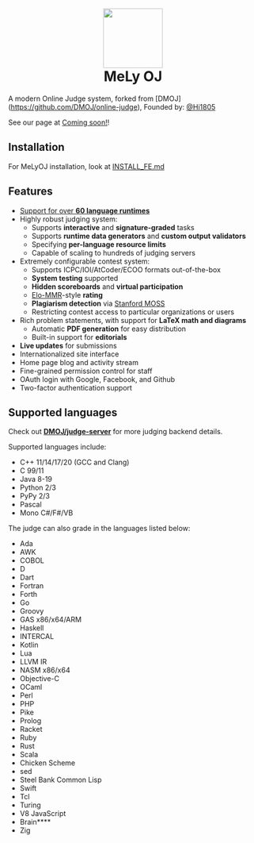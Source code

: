 <h1 align="center">
  <img src="https://i.ibb.co/ncssRM5/437465171-412800521470932-8888283350696784784-n.jpg" width="120px">
  <br>
  MeLy OJ
</h1>

A modern Online Judge system, forked from [DMOJ] (https://github.com/DMOJ/online-judge), Founded by: [@Hi1805](https://github.com/Hi1805)

See our page at [Coming soon!](https://codemely.dev)!

## Installation

For MeLyOJ installation, look at [INSTALL_FE.md](https://github.com/mely-apps/melyoj/blob/develop/INSTALL_FE.md) 

## Features

* [Support for over **60 language runtimes**](https://github.com/mely-apps/melyoj#supported-languages)
* Highly robust judging system:
   * Supports **interactive** and **signature-graded** tasks
   * Supports **runtime data generators** and **custom output validators**
   * Specifying **per-language resource limits**
   * Capable of scaling to hundreds of judging servers
* Extremely configurable contest system:
   * Supports ICPC/IOI/AtCoder/ECOO formats out-of-the-box
   * **System testing** supported
   * **Hidden scoreboards** and **virtual participation**
   * [Elo-MMR](https://arxiv.org/abs/2101.00400)-style **rating**
   * **Plagiarism detection** via [Stanford MOSS](https://theory.stanford.edu/~aiken/moss/)
   * Restricting contest access to particular organizations or users
* Rich problem statements, with support for **LaTeX math and diagrams**
   * Automatic **PDF generation** for easy distribution
   * Built-in support for **editorials**
* **Live updates** for submissions
* Internationalized site interface
* Home page blog and activity stream
* Fine-grained permission control for staff
* OAuth login with Google, Facebook, and Github
* Two-factor authentication support

## Supported languages

Check out [**DMOJ/judge-server**](https://github.com/DMOJ/judge-server) for more judging backend details.

Supported languages include:
* C++ 11/14/17/20 (GCC and Clang)
* C 99/11
* Java 8-19
* Python 2/3
* PyPy 2/3
* Pascal
* Mono C#/F#/VB

The judge can also grade in the languages listed below:
* Ada
* AWK
* COBOL
* D
* Dart
* Fortran
* Forth
* Go
* Groovy
* GAS x86/x64/ARM
* Haskell
* INTERCAL
* Kotlin
* Lua
* LLVM IR
* NASM x86/x64
* Objective-C
* OCaml
* Perl
* PHP
* Pike
* Prolog
* Racket
* Ruby
* Rust
* Scala
* Chicken Scheme
* sed
* Steel Bank Common Lisp
* Swift
* Tcl
* Turing
* V8 JavaScript
* Brain\*\*\*\*
* Zig
